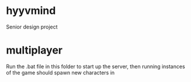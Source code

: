 # hyyvmind
Senior design project

# multiplayer
Run the .bat file in this folder to start up the server, then running instances of the game should spawn new characters in